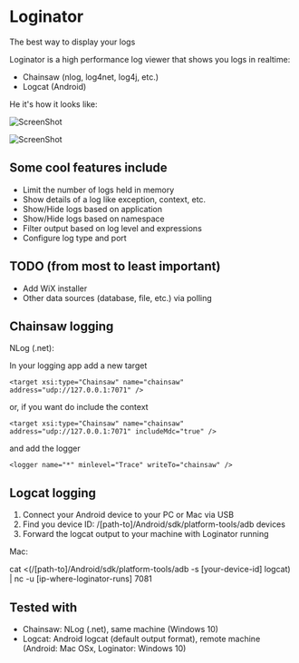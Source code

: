 # Loginator
The best way to display your logs

Loginator is a high performance log viewer that shows you logs in realtime:

* Chainsaw (nlog, log4net, log4j, etc.)
* Logcat (Android)

He it's how it looks like:

![ScreenShot](https://cloud.githubusercontent.com/assets/14138808/9817745/0aaca424-58a5-11e5-82ca-e791690958d8.png)

![ScreenShot](https://cloud.githubusercontent.com/assets/14138808/9817754/1963b08e-58a5-11e5-85eb-89fc6d253c72.png)

## Some cool features include

* Limit the number of logs held in memory
* Show details of a log like exception, context, etc.
* Show/Hide logs based on application
* Show/Hide logs based on namespace
* Filter output based on log level and expressions
* Configure log type and port

## TODO (from most to least important)

* Add WiX installer
* Other data sources (database, file, etc.) via polling

## Chainsaw logging

NLog (.net):

In your logging app add a new target
```
<target xsi:type="Chainsaw" name="chainsaw" address="udp://127.0.0.1:7071" />
```
or, if you want do include the context
```
<target xsi:type="Chainsaw" name="chainsaw" address="udp://127.0.0.1:7071" includeMdc="true" />
```
and add the logger
```
<logger name="*" minlevel="Trace" writeTo="chainsaw" />
```

## Logcat logging

1. Connect your Android device to your PC or Mac via USB
2. Find you device ID: /[path-to]/Android/sdk/platform-tools/adb devices
3. Forward the logcat output to your machine with Loginator running

Mac:

cat <(/[path-to]/Android/sdk/platform-tools/adb -s [your-device-id] logcat) | nc -u [ip-where-loginator-runs] 7081

## Tested with

* Chainsaw: NLog (.net), same machine (Windows 10)
* Logcat: Android logcat (default output format), remote machine (Android: Mac OSx, Loginator: Windows 10)
